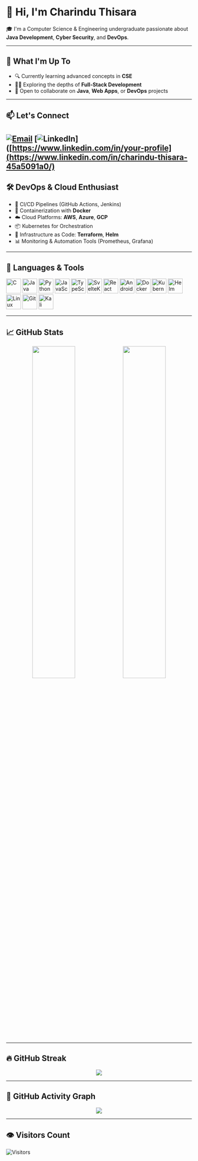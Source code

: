 # 👋 Hi, I'm Charindu Thisara

🎓 I'm a Computer Science & Engineering undergraduate passionate about  
**Java Development**, **Cyber Security**, and **DevOps**.

---

## 🚀 What I'm Up To
- 🔍 Currently learning advanced concepts in **CSE**
- 👨‍💻 Exploring the depths of **Full-Stack Development**
- 🤝 Open to collaborate on **Java**, **Web Apps**, or **DevOps** projects

---

## 📫 Let's Connect

[![Email](https://img.shields.io/badge/thisaraimc@gmail.com-D14836?style=for-the-badge&logo=gmail&logoColor=white)](mailto:thisaraimc@gmail.com)
[![LinkedIn](https://img.shields.io/badge/LinkedIn-0A66C2?style=for-the-badge&logo=linkedin&logoColor=white)]([https://www.linkedin.com/in/your-profile](https://www.linkedin.com/in/charindu-thisara-45a5091a0/)
---

## 🛠️ DevOps & Cloud Enthusiast
- 🔁 CI/CD Pipelines (GitHub Actions, Jenkins)
- 🐳 Containerization with **Docker**
- ☁️ Cloud Platforms: **AWS**, **Azure**, **GCP**
- 📦 Kubernetes for Orchestration
- 📜 Infrastructure as Code: **Terraform**, **Helm**
- 📊 Monitoring & Automation Tools (Prometheus, Grafana)

---

## 🧰 Languages & Tools

<p align="left">
  <img src="https://cdn.jsdelivr.net/gh/devicons/devicon/icons/c/c-original.svg" height="40" alt="C"/>
  <img src="https://cdn.jsdelivr.net/gh/devicons/devicon/icons/java/java-original.svg" height="40" alt="Java"/>
  <img src="https://cdn.jsdelivr.net/gh/devicons/devicon/icons/python/python-original.svg" height="40" alt="Python"/>
  <img src="https://cdn.jsdelivr.net/gh/devicons/devicon/icons/javascript/javascript-original.svg" height="40" alt="JavaScript"/>
  <img src="https://cdn.jsdelivr.net/gh/devicons/devicon/icons/typescript/typescript-original.svg" height="40" alt="TypeScript"/>
  <img src="https://cdn.jsdelivr.net/gh/devicons/devicon/icons/svelte/svelte-original.svg" height="40" alt="SvelteKit"/>
  <img src="https://cdn.jsdelivr.net/gh/devicons/devicon/icons/react/react-original.svg" height="40" alt="React"/>
  <img src="https://cdn.jsdelivr.net/gh/devicons/devicon/icons/androidstudio/androidstudio-original.svg" height="40" alt="Android Studio"/>
  <img src="https://cdn.jsdelivr.net/gh/devicons/devicon/icons/docker/docker-original.svg" height="40" alt="Docker"/>
  <img src="https://cdn.jsdelivr.net/gh/devicons/devicon/icons/kubernetes/kubernetes-plain.svg" height="40" alt="Kubernetes"/>
  <img src="https://cdn.jsdelivr.net/gh/devicons/devicon/icons/helm/helm-original.svg" height="40" alt="Helm"/>
  <img src="https://cdn.jsdelivr.net/gh/devicons/devicon/icons/linux/linux-original.svg" height="40" alt="Linux"/>
  <img src="https://cdn.jsdelivr.net/gh/devicons/devicon/icons/git/git-original.svg" height="40" alt="Git"/>
  <img src="https://upload.wikimedia.org/wikipedia/commons/2/2b/Kali-dragon-icon.svg" height="40" alt="Kali Linux"/>
</p>

---

## 📈 GitHub Stats

<p align="center">
  <img src="https://github-readme-stats.vercel.app/api?username=CharinduThisara&show_icons=true&theme=radical" width="48%" />
  <img src="https://github-readme-stats.vercel.app/api/top-langs/?username=CharinduThisara&layout=compact&theme=radical" width="48%" />
</p>

---

## 🔥 GitHub Streak

<p align="center">
  <img src="https://github-readme-streak-stats.herokuapp.com/?user=CharinduThisara&theme=radical" />
</p>

---

## 🧠 GitHub Activity Graph

<p align="center">
  <img src="https://github-readme-activity-graph.vercel.app/graph?username=CharinduThisara&theme=github-compact" />
</p>

---

## 👁️ Visitors Count

![Visitors](https://komarev.com/ghpvc/?username=CharinduThisara&style=flat-square&color=blue)

<!---
CharinduThisara/CharinduThisara is a ✨ special ✨ repository because its `README.md` (this file) appears on your GitHub profile.
You can click the Preview link to take a look at your changes.
--->
